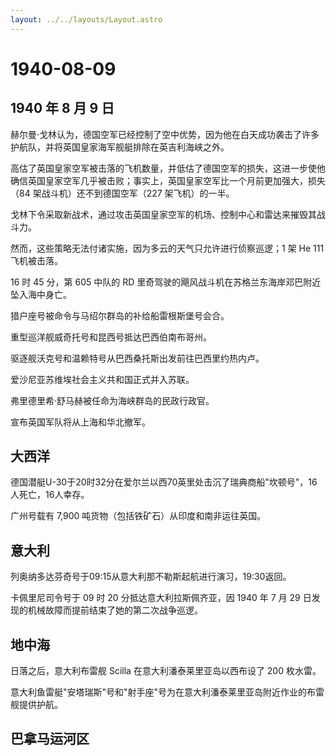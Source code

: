 ```yaml
---
layout: ../../layouts/Layout.astro
---
```


# 1940-08-09

## 1940 年 8 月 9 日

赫尔曼·戈林认为，德国空军已经控制了空中优势，因为他在白天成功袭击了许多护航队，并将英国皇家海军舰艇排除在英吉利海峡之外。

高估了英国皇家空军被击落的飞机数量，并低估了德国空军的损失，这进一步使他确信英国皇家空军几乎被击败；事实上，英国皇家空军比一个月前更加强大，损失（84
架战斗机）还不到德国空军（227 架飞机）的一半。

戈林下令采取新战术，通过攻击英国皇家空军的机场、控制中心和雷达来摧毁其战斗力。

然而，这些策略无法付诸实施，因为多云的天气只允许进行侦察巡逻；1 架 He
111 飞机被击落。

16 时 45 分，第 605 中队的 RD
里奇驾驶的飓风战斗机在苏格兰东海岸邓巴附近坠入海中身亡。

猎户座号被命令与马绍尔群岛的补给船雷根斯堡号会合。

重型巡洋舰威奇托号和昆西号抵达巴西伯南布哥州。

驱逐舰沃克号和温赖特号从巴西桑托斯出发前往巴西里约热内卢。

爱沙尼亚苏维埃社会主义共和国正式并入苏联。

弗里德里希·舒马赫被任命为海峡群岛的民政行政官。

宣布英国军队将从上海和华北撤军。

## 大西洋

德国潜艇U-30于20时32分在爱尔兰以西70英里处击沉了瑞典商船"坎顿号"，16人死亡，16人幸存。

广州号载有 7,900 吨货物（包括铁矿石）从印度和南非运往英国。

## 意大利

列奥纳多达芬奇号于09:15从意大利那不勒斯起航进行演习，19:30返回。

卡佩里尼司令号于 09 时 20 分抵达意大利拉斯佩齐亚，因 1940 年 7 月 29
日发现的机械故障而提前结束了她的第二次战争巡逻。

## 地中海

日落之后，意大利布雷舰 Scilla 在意大利潘泰莱里亚岛以西布设了 200
枚水雷。

意大利鱼雷艇"安塔瑞斯"号和"射手座"号为在意大利潘泰莱里亚岛附近作业的布雷舰提供护航。

## 巴拿马运河区